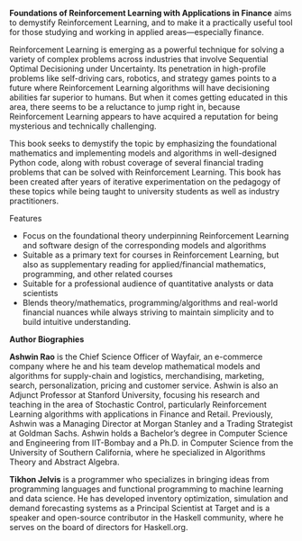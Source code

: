 **Foundations of Reinforcement Learning with Applications in Finance** aims to demystify Reinforcement Learning, and to make it a practically useful tool for those studying and working in applied areas—especially finance.

Reinforcement Learning is emerging as a powerful technique for solving a variety of complex problems across industries that involve Sequential Optimal Decisioning under Uncertainty. Its penetration in high-profile problems like self-driving cars, robotics, and strategy games points to a future where Reinforcement Learning algorithms will have decisioning abilities far superior to humans. But when it comes getting educated in this area, there seems to be a reluctance to jump right in, because Reinforcement Learning appears to have acquired a reputation for being mysterious and technically challenging. 

This book seeks to demystify the topic by emphasizing the foundational mathematics and implementing models and algorithms in well-designed Python code, along with robust coverage of several financial trading problems that can be solved with Reinforcement Learning. This book has been created after years of iterative experimentation on the pedagogy of these topics while being taught to university students as well as industry practitioners.

Features

* Focus on the foundational theory underpinning Reinforcement Learning and software design of the corresponding models and algorithms
* Suitable as a primary text for courses in Reinforcement Learning, but also as supplementary reading for applied/financial mathematics, programming, and other related courses
* Suitable for a professional audience of quantitative analysts or data scientists
* Blends theory/mathematics, programming/algorithms and real-world financial nuances while always striving to maintain simplicity and to build intuitive understanding.


**Author Biographies**

**Ashwin Rao** is the Chief Science Officer of Wayfair, an e-commerce company where he and his team develop mathematical models and algorithms for supply-chain and logistics, merchandising, marketing, search, personalization, pricing and customer service. Ashwin is also an Adjunct Professor at Stanford University, focusing his research and teaching in the area of Stochastic Control, particularly Reinforcement Learning algorithms with applications in Finance and Retail. Previously, Ashwin was a Managing Director at Morgan Stanley and a Trading Strategist at Goldman Sachs. Ashwin holds a Bachelor’s degree in Computer Science and Engineering from IIT-Bombay and a Ph.D. in Computer Science from the University of Southern California, where he specialized in Algorithms Theory and Abstract Algebra. 

**Tikhon Jelvis** is a programmer who specializes in bringing ideas from programming languages and functional programming to machine learning and data science. He has developed inventory optimization, simulation and demand forecasting systems as a Principal Scientist at Target and is a speaker and open-source contributor in the Haskell community, where he serves on the board of directors for Haskell.org.

